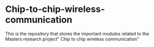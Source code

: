 # Chip-to-chip-wireless-communication
This is the repository that stores the important modules related to the Masters research project" Chip to chip wireless communication"
